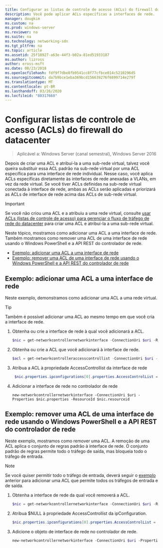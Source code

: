 ```yaml
---
title: Configurar as listas de controle de acesso (ACLs) do firewall do datacenter
description: Você pode aplicar ACLs específicas a interfaces de rede.  Se as ACLs também forem definidas na sub-rede virtual à qual a interface de rede está conectada, ambas as ACLs serão aplicadas, mas as ACLs de interface de rede serão priorizadas acima das ACLs de sub-rede virtual.
manager: dougkim
ms.custom: na
ms.prod: windows-server
ms.reviewer: na
ms.suite: na
ms.technology: networking-sdn
ms.tgt_pltfrm: na
ms.topic: article
ms.assetid: 25f18927-a63e-44f3-b02a-81ed51933187
ms.author: lizross
author: eross-msft
ms.date: 08/23/2018
ms.openlocfilehash: fdf9f7dbe8fb9541cc8f77cfbce014c5210296d5
ms.sourcegitcommit: da7b9bce1eba369bcd156639276f6899714e279f
ms.translationtype: MT
ms.contentlocale: pt-BR
ms.lasthandoff: 03/26/2020
ms.locfileid: "80317660"
---
```

# <a name="configure-datacenter-firewall-access-control-lists-acls"></a>Configurar listas de controle de acesso (ACLs) do firewall do datacenter

>Aplicável a: Windows Server (canal semestral), Windows Server 2016

Depois de criar uma ACL e atribuí-la a uma sub-rede virtual, talvez você queira substituir essa ACL padrão na sub-rede virtual por uma ACL específica para uma interface de rede individual.  Nesse caso, você aplica ACLs específicas diretamente às interfaces de rede anexadas a VLANs, em vez da rede virtual. Se você tiver ACLs definidas na sub-rede virtual conectada à interface de rede, ambas as ACLs serão aplicadas e priorizará as ACLs de interface de rede acima das ACLs de sub-rede virtual.

>[!IMPORTANT]
>Se você não criou uma ACL e a atribuiu a uma rede virtual, consulte [usar ACLs (listas de controle de acesso) para gerenciar o fluxo de tráfego de rede do datacenter](Use-Access-Control-Lists--ACLs--to-Manage-Datacenter-Network-Traffic-Flow.md) para criar uma ACL e atribuí-la a uma sub-rede virtual.  

Neste tópico, mostramos como adicionar uma ACL a uma interface de rede. Também mostramos como remover uma ACL de uma interface de rede usando o Windows PowerShell e a API REST do controlador de rede.

- [Exemplo: adicionar uma ACL a uma interface de rede](#example-add-an-acl-to-a-network-interface)
- [Exemplo: remover uma ACL de uma interface de rede usando o Windows PowerShell e a API REST do controlador de rede](#example-remove-an-acl-from-a-network-interface-by-using-windows-powershell-and-the-network-controller-rest-api)


## <a name="example-add-an-acl-to-a-network-interface"></a>Exemplo: adicionar uma ACL a uma interface de rede
Neste exemplo, demonstramos como adicionar uma ACL a uma rede virtual. 

>[!TIP]
>Também é possível adicionar uma ACL ao mesmo tempo em que você cria a interface de rede.

1. Obtenha ou crie a interface de rede à qual você adicionará a ACL.
 
   ```PowerShell
   $nic = get-networkcontrollernetworkinterface -ConnectionUri $uri -ResourceId "MyVM_Ethernet1"
   ```
 
2. Obtenha ou crie a ACL que você adicionará à interface de rede.
 
   ```PowerShell
   $acl = get-networkcontrolleraccesscontrollist -ConnectionUri $uri -resourceid "AllowAllACL"
   ```
 
3. Atribua a ACL à propriedade AccessControllist da interface de rede
 
   ```PowerShell
    $nic.properties.ipconfigurations[0].properties.AccessControlList = $acl
   ```
 
4. Adicionar a interface de rede no controlador de rede
 
   ```
   new-networkcontrollernetworkinterface -ConnectionUri $uri -Properties $nic.properties -ResourceId $nic.resourceid
   ```
 
## <a name="example-remove-an-acl-from-a-network-interface-by-using-windows-powershell-and-the-network-controller-rest-api"></a>Exemplo: remover uma ACL de uma interface de rede usando o Windows PowerShell e a API REST do controlador de rede
Neste exemplo, mostramos como remover uma ACL. A remoção de uma ACL aplica o conjunto de regras padrão à interface de rede. O conjunto padrão de regras permite todo o tráfego de saída, mas bloqueia todo o tráfego de entrada.

>[!NOTE]
>Se você quiser permitir todo o tráfego de entrada, deverá seguir o [exemplo](#example-add-an-acl-to-a-network-interface) anterior para adicionar uma ACL que permite todos os tráfegos de entrada e de saída.


1. Obtenha a interface de rede da qual você removerá a ACL.<br>
   ```PowerShell
   $nic = get-networkcontrollernetworkinterface -ConnectionUri $uri -ResourceId "MyVM_Ethernet1"
   ```
 
2. Atribua $NULL à propriedade AccessControllist da ipConfiguration.<br>
   ```PowerShell
   $nic.properties.ipconfigurations[0].properties.AccessControlList = $null
   ```
 
3. Adicione o objeto de interface de rede no controlador de rede.<br>
   ```PowerShell
   new-networkcontrollernetworkinterface -ConnectionUri $uri -Properties $nic.properties -ResourceId $nic.resourceid
   ```
